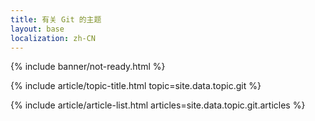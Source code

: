 ```yaml
---
title: 有关 Git 的主题
layout: base
localization: zh-CN
---
```


{% include banner/not-ready.html %}

{% include article/topic-title.html
  topic=site.data.topic.git
%}

{% include article/article-list.html 
  articles=site.data.topic.git.articles
%}
